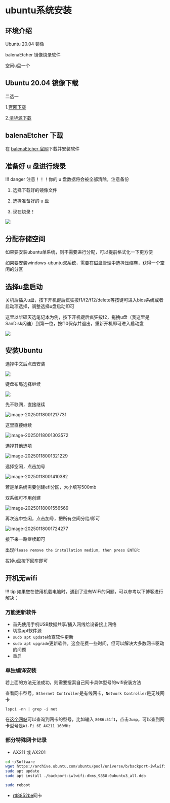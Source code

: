 # ubuntu系统安装

## 环境介绍

Ubuntu 20.04 镜像

balenaEtcher 镜像烧录软件

空闲u盘一个

## Ubuntu 20.04 镜像下载

二选一

1.[官网下载](https://releases.ubuntu.com/focal/ubuntu-20.04.6-desktop-amd64.iso) 

2.[清华源下载](https://mirrors.tuna.tsinghua.edu.cn/ubuntu-releases/20.04/ubuntu-20.04.6-desktop-amd64.iso) 

## balenaEtcher 下载

在 [balenaEtcher 官网](https://etcher.balena.io/ )下载并安装软件

## 准备好 u 盘进行烧录

!!! danger
    注意！！！你的 u 盘数据将会被全部清除，注意备份

1. 选择下载好的镜像文件

2. 选择准备好的 u 盘

3. 现在烧录！

![](./assets/image2.png)

## 分配存储空间

如果要安装ubuntu单系统，则不需要进行分配，可以提前格式化一下更方便

如果要安装windows-ubuntu双系统，需要在磁盘管理中选择压缩卷，获得一个空闲的分区

## 选择u盘启动

关机后插入u盘，按下开机键后疯狂按f1/f2/f12/delete等按键可进入bios系统或者启动项选择，调整选择u盘启动即可

这里以华硕天选笔记本为例，按下开机键后疯狂按f2，拖拽u盘（我这里是SanDisk闪迪）到第一位，按f10保存并退出，重新开机即可进入启动盘

![](./assets/bios.png)

## 安装Ubuntu

选择中文后点击安装

![](./assets/install.png)

键盘布局选择继续

![](./assets/key.png)

先不联网，直接继续

![image-20250118001217731](https://s2.loli.net/2025/01/18/yh5Wkv6SdiMJA3w.png)

这里直接继续

![image-20250118001303572](https://s2.loli.net/2025/01/18/enMO4AxZcBXUYP5.png)

选择其他选项

![image-20250118001321229](https://s2.loli.net/2025/01/18/WYMpICAX9u4jlTH.png)

选择空闲，点击加号

![image-20250118001410382](https://s2.loli.net/2025/01/18/jIrv6ebtMxUokys.png)

若是单系统需要创建efi分区，大小填写500mb

双系统可不用创建

![image-20250118001556569](https://s2.loli.net/2025/01/18/nma2ciK61QkNgAe.png)

再次选中空闲，点击加号，把所有空间分给/即可

![image-20250118001724277](https://s2.loli.net/2025/01/18/yXrlWOKI2QMnvGg.png)

接下来一路继续即可

出现`Please remove the installation medium, then press ENTER:`

拔掉u盘按下回车即可

## 开机无wifi

!!! tip
    如果您在使用机载电脑时，遇到了没有WiFi的问题，可以参考以下博客进行解决：

### 万能更新软件

* 首先使用手机USB数据共享/插入网线给设备接上网络
* 切换apt软件源
* `sudo apt update`检查软件更新
* `sudo apt upgrade`更新软件，这会花费一些时间，但可以解决大多数网卡驱动的问题
* 重启

### 单独编译安装

若上面的方法无法成功，则需要搜索自己网卡具体型号的wifi安装方法

查看网卡型号，`Ethernet Controller`是有线网卡，`Network Controller`是无线网卡

```
lspci -nn | grep -i net
```

在[这个网站](https://admin.pci-ids.ucw.cz/mods/PC/10de?action=help?help=pci)可以查询到网卡的型号，比如输入 `8086:51f1`，点击`Jump`，可以查到网卡型号是`Wi-Fi 6E AX211 160MHz`

### 部分特殊网卡记录

* AX211 或 AX201

```sh
cd ~/Software
wget https://archive.ubuntu.com/ubuntu/pool/universe/b/backport-iwlwifi-dkms/backport-iwlwifi-dkms_9858-0ubuntu3_all.deb
sudo apt update
sudo apt install ./backport-iwlwifi-dkms_9858-0ubuntu3_all.deb
```

```sh
sudo reboot
```

* [rtl8852be](https://github.com/HRex39/rtl8852be)网卡
